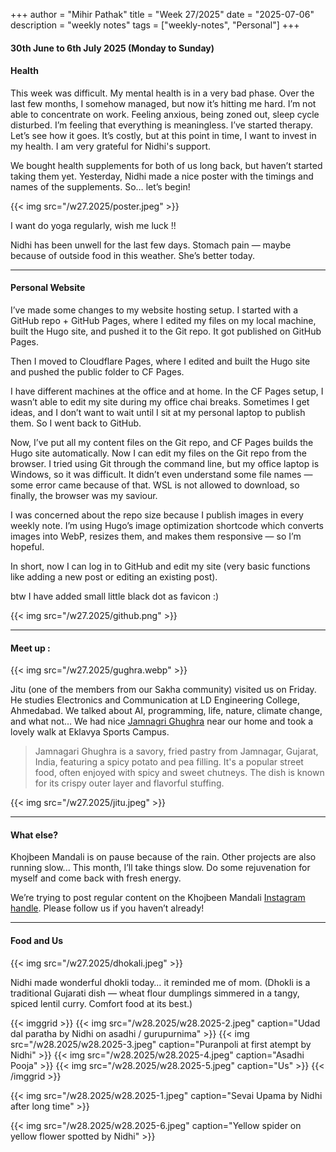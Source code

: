 +++
author = "Mihir Pathak"
title = "Week 27/2025"
date = "2025-07-06"
description = "weekly notes"
tags = ["weekly-notes", "Personal"]
+++

#### 30th June to 6th July 2025 (Monday to Sunday)

#### Health

This week was difficult. My mental health is in a very bad phase.
Over the last few months, I somehow managed, but now it’s hitting me hard. I’m not able to concentrate on work.
Feeling anxious, being zoned out, sleep cycle disturbed. I’m feeling that everything is meaningless.
I’ve started therapy. Let’s see how it goes. It’s costly, but at this point in time, I want to invest in my health.
I am very grateful for Nidhi's support.

We bought health supplements for both of us long back, but haven’t started taking them yet.
Yesterday, Nidhi made a nice poster with the timings and names of the supplements.
So… let’s begin!

{{< img src="/w27.2025/poster.jpeg" >}}

I want do yoga regularly, wish me luck !!

Nidhi has been unwell for the last few days. Stomach pain — maybe because of outside food in this weather. She’s better today.

----

#### Personal Website

I’ve made some changes to my website hosting setup. I started with a GitHub repo + GitHub Pages, where I edited my files on my local machine, built the Hugo site, and pushed it to the Git repo. It got published on GitHub Pages.

Then I moved to Cloudflare Pages, where I edited and built the Hugo site and pushed the public folder to CF Pages.

I have different machines at the office and at home. In the CF Pages setup, I wasn’t able to edit my site during my office chai breaks.
Sometimes I get ideas, and I don’t want to wait until I sit at my personal laptop to publish them. So I went back to GitHub.

Now, I’ve put all my content files on the Git repo, and CF Pages builds the Hugo site automatically. Now I can edit my files on the Git repo from the browser.
I tried using Git through the command line, but my office laptop is Windows, so it was difficult. It didn’t even understand some file names — some error came because of that.
WSL is not allowed to download, so finally, the browser was my saviour.

I was concerned about the repo size because I publish images in every weekly note.
I’m using Hugo’s image optimization shortcode which converts images into WebP, resizes them, and makes them responsive — so I’m hopeful.

In short, now I can log in to GitHub and edit my site (very basic functions like adding a new post or editing an existing post).

btw I have added small little black dot as favicon :)

{{< img src="/w27.2025/github.png" >}}


-----

#### Meet up :

{{< img src="/w27.2025/gughra.webp" >}}

Jitu (one of the members from our Sakha community) visited us on Friday. He studies Electronics and Communication at LD Engineering College, Ahmedabad. We talked about AI, programming, life, nature, climate change, and what not… We had nice [Jamnagri Ghughra](https://www.youtube.com/watch?v=DXKNCSkVweU) near our home and took a lovely walk at Eklavya Sports Campus.

> Jamnagari Ghughra is a savory, fried pastry from Jamnagar, Gujarat, India, featuring a spicy potato and pea filling. It's a popular street food, often enjoyed with spicy and sweet chutneys. The dish is known for its crispy outer layer and flavorful stuffing.

{{< img src="/w27.2025/jitu.jpeg" >}}

-----

#### What else?

Khojbeen Mandali is on pause because of the rain. Other projects are also running slow...
This month, I’ll take things slow. Do some rejuvenation for myself and come back with fresh energy.

We’re trying to post regular content on the Khojbeen Mandali [Instagram handle](https://www.instagram.com/khojbeen_mandali/).
Please follow us if you haven’t already!

-----

#### Food and Us

{{< img src="/w27.2025/dhokali.jpeg" >}}


Nidhi made wonderful dhokli today… it reminded me of mom.
(Dhokli is a traditional Gujarati dish — wheat flour dumplings simmered in a tangy, spiced lentil curry. Comfort food at its best.)

{{< imggrid >}}
{{< img src="/w28.2025/w28.2025-2.jpeg" caption="Udad dal paratha by Nidhi on asadhi / gurupurnima" >}}
{{< img src="/w28.2025/w28.2025-3.jpeg" caption="Puranpoli at first atempt by Nidhi" >}}
{{< img src="/w28.2025/w28.2025-4.jpeg" caption="Asadhi Pooja" >}}
{{< img src="/w28.2025/w28.2025-5.jpeg" caption="Us" >}}
{{< /imggrid >}}

{{< img src="/w28.2025/w28.2025-1.jpeg" caption="Sevai Upama by Nidhi after long time" >}}

{{< img src="/w28.2025/w28.2025-6.jpeg" caption="Yellow spider on yellow flower spotted by Nidhi" >}}
